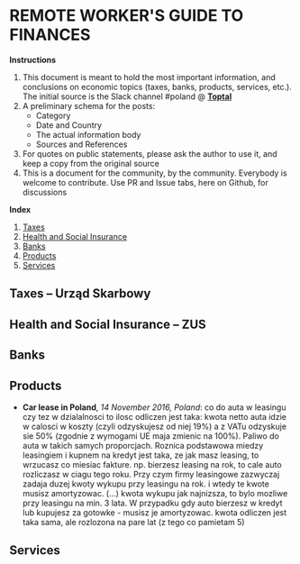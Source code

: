 # REMOTE WORKER'S GUIDE TO FINANCES

**Instructions**

1. This document is meant to hold the most important information, and conclusions on economic topics (taxes, banks, products, services, etc.). The initial source is the Slack channel #poland @ **[Toptal](https://www.toptal.com)**
2. A preliminary schema for the posts:
   * Category
   * Date and Country
   * The actual information body
   * Sources and References
3. For quotes on public statements, please ask the author to use it, and keep a copy from the original source
4. This is a document for the community, by the community. Everybody is welcome to contribute. Use PR and Issue tabs, here on Github, for discussions

**Index**

1. [Taxes](#taxes)
2. [Health and Social Insurance](#zus)
3. [Banks](#banks)
4. [Products](#products)
5. [Services](#services)

## <a name="taxes">Taxes – Urząd Skarbowy</a>

## <a name="zus">Health and Social Insurance – ZUS</a>

## <a name="banks">Banks</a>

## <a name="products">Products</a>

   * **Car lease in Poland**, *14 November 2016, Poland*: co do auta w leasingu czy tez w dzialalnosci to ilosc odliczen jest taka: kwota netto auta idzie w calosci w koszty (czyli odzyskujesz od niej 19%) a z VATu odzyskuje sie 50% (zgodnie z wymogami UE maja zmienic na 100%). Paliwo do auta w takich samych proporcjach. Roznica podstawowa miedzy leasingiem i kupnem na kredyt jest taka, ze jak masz leasing, to wrzucasz co miesiac fakture. np. bierzesz leasing na rok, to cale auto rozliczasz w ciagu tego roku. Przy czym firmy leasingowe zazwyczaj zadaja duzej kwoty wykupu przy leasingu na rok. i wtedy te kwote musisz amortyzowac. (...) kwota wykupu jak najnizsza, to bylo mozliwe przy leasingu na min. 3 lata. W przypadku gdy auto bierzesz w kredyt lub kupujesz za gotowke - musisz je amortyzowac. kwota odliczen jest taka sama, ale rozlozona na pare lat (z tego co pamietam 5)

## <a name="services">Services</a>
